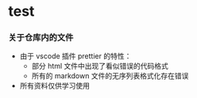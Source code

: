 # test

### 关于仓库内的文件

-   由于 vscode 插件 prettier 的特性：
    -   部分 html 文件中出现了看似错误的代码格式
    -   所有的 markdown 文件的无序列表格式化存在错误
-   所有资料仅供学习使用
